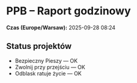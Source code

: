 # PPB – Raport godzinowy
**Czas (Europe/Warsaw):** 2025-09-28 08:24

## Status projektów
- Bezpieczny Pieszy — OK
- Zwolnij przy przejściu — OK
- Odblask ratuje życie — OK

